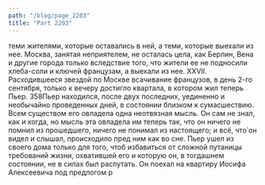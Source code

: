 ```yaml
---
path: "/blog/page_2203"
title: "Part 2203"
---
```


 теми жителями, которые оставались в ней, а теми, которые выехали из нее. Москва, занятая неприятелем, не осталась цела, как Берлин, Вена и другие города только вследствие того, что жители ее не подносили хлеба-соли и ключей французам, а выехали из нее.
XXVII.
Расходившееся звездой по Москве всачивание французов, в день 2-го сентября, только к вечеру достигло квартала, в котором жил теперь Пьер.
358Пьер находился, после двух последних, уединенно и необычайно проведенных дней, в состоянии близком к сумасшествию. Всем существом его овладела одна неотвязная мысль. Он сам не знал, как и когда, но мысль эта овладела им теперь так, что он ничего не помнил из прошедшего, ничего не понимал из настоящего; и всё, что̀ он видел и слышал, происходило пред ним как во сне.
Пьер ушел из своего дома только для того, чтоб избавиться от сложной путаницы требований жизни, охватившей его и которую он, в тогдашнем состоянии, не в силах был распутать. Он поехал на квартиру Иосифа Алексеевича под предлогом р
